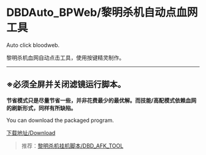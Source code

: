 # DBDAuto_BPWeb/黎明杀机自动点血网工具
Auto click  bloodweb.

黎明杀机血网自动点击工具，使用按键精灵制作。  


------------------------------  
## ※必须全屏并关闭滤镜运行脚本。
  
**节省模式只是尽量节省一些，并非花费最少的最优解。而技能/高配模式依赖血网的刷新形式，同样有所缺陷。**  

You can download the packaged program.  

[下载地址/Download](https://github.com/WKhistory/DBDAuto_BPWeb/releases)  

> 推荐：[黎明杀机挂机脚本/DBD_AFK_TOOL](https://github.com/maskrs/DBD_AFK_TOOL/releases)  

